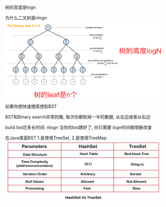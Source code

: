 树的高度是logn

为什么二叉树是nlogn
![picture 3](../images/a8b74d48dd26b20d0350c15f4799615a8798b5db7d6ab7f86c86e7ae49b96734.png)  

如果你想快速搜索想到BST

BST和Binary search非常的像, 每次你都砍掉一半的数据, 从左边或者从右边

build bst花多长时间: nlogn
当你的bst建好了, 你只需要 logn时间做增删改查

在Java里面BST 1.是使用TreeSet, 2.是使用TreeMap
![picture 4](../images/0c7cee9e36846dd068ed81b4f987fc3683c9e13209aaaa682f6daf5a9462aa8a.png)  
